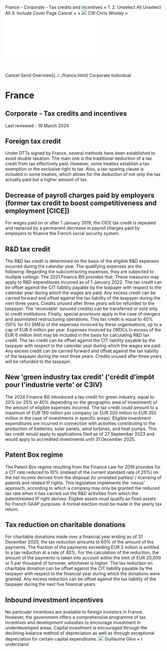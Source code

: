 France - Corporate - Tax credits and incentives
×
1.
2.
Unselect All
Unselect All
3.
Include Cover Page
Cancel
×
×
![](../../-/media/world-wide-tax-summaries/attachments/global---chris-wooley.ashx%3Frev=ac5e5f3223b34096b1afc2a6009c7320&revision=ac5e5f32-23b3-4096-b1af-c2a6009c7320&hash=859B7ADC84DC2CBEC9760E9E6EE7DE6D0A8BFCDF)
CW
Chris Wooley
×
![](tax-credits-and-incentives.html)
######
Cancel
Send
Overview](../../france.html)
Corporate
Individual
# France
## Corporate - Tax credits and incentives
Last reviewed - 18 March 2024
## Foreign tax credit
Under DTTs signed by France, several methods have been established to avoid double taxation. The main one is the traditional deduction of a tax credit from tax effectively paid. However, some treaties establish a tax exemption or the exclusive right to tax. Also, a tax-sparing clause is included in some treaties, which allows for the deduction of not only the tax actually paid but a higher amount of tax.
## Decrease of payroll charges paid by employers (former tax credit to boost competitiveness and employment [CICE])
For wages paid on or after 1 January 2019, the CICE tax credit is repealed and replaced by a permanent decrease in payroll charges paid by employers to finance the French social security system.
## R&D tax credit
The R&D tax credit is determined on the basis of the eligible R&D expenses incurred during the calendar year.
The qualifying expenses are the following:
Regarding the subcontracting expenses, they are subjected to multiple ceilings:
The 2021 Finance Bill provides that:
These measures may apply to R&D expenditures incurred as of 1 January 2022.
The tax credit can be offset against the CIT liability payable by the taxpayer with respect to the calendar year during which the wages are paid. Any excess credit can be carried forward and offset against the tax liability of the taxpayer during the next three years.
Credits unused after three years will be refunded to the taxpayer. The 'receivable' (unused credits) can be transferred or sold only to credit institutions. Finally, special provisions apply in the case of mergers and assimilated restructuring operations.
This tax credit is equal to 40% (50% for EU SMEs) of the expenses invoiced by these organisations, up to a cap of EUR 6 million per year. Expenses invoiced by ORDCs in excess of the EUR 6 million limit may be included in the basis for calculating R&D tax credit.
The tax credit can be offset against the CIT liability payable by the taxpayer with respect to the calendar year during which the wages are paid. Any excess credit can be carried forward and offset against the tax liability of the taxpayer during the next three years.
Credits unused after three years will be refunded to the taxpayer.
## New 'green industry tax credit' ('crédit d'impôt pour l'industrie verte' or C3IV)
The 2024 Finance Bill introduced a tax credit for green industry, equal to 20% (or 25% to 40% depending on the geographic area of investment) of the amount of eligible expenses incurred. The tax credit could amount to a maximum of EUR 150 million per company (or EUR 200 million to EUR 350 million in the case of investments in specific areas).
Eligible investment expenditures are incurred in connection with activities contributing to the production of batteries, solar panels, wind turbines, and heat pumps.
This tax credit would apply to applications filed as of 27 September 2023 and would apply to accredited investments until 31 December 2025.
## Patent Box regime
The Patent Box regime resulting from the Finance Law for 2019 provides for a CIT rate reduced to 10% (instead of the current standard rate of 25%) on the net income derived from the disposal (to unrelated parties) / licensing of patents and related IP rights.
This legislation implements the 'nexus' approach, according to which a company may only be granted the reduced tax rate when it has carried out the R&D activities from which the patent/related IP right derives.
Eligible assets must qualify as fixed assets for French GAAP purposes:
A formal election must be made in the yearly tax return.
## Tax reduction on charitable donations
For charitable donations made over a financial year ending as of 31 December 2020, the tax reduction amounts to 60% of the amount of the payments. The fraction of the payments exceeding EUR 2 million is entitled to a tax reduction at a rate of 40%. For the calculation of the reduction, the amount of the payments is taken into account within the limit of EUR 20,000 or 5 per thousand of turnover, whichever is higher.
The tax reduction on charitable donation can be offset against the CIT liability payable by the taxpayer with respect to the financial year during which the donations were granted. Any excess reduction can be offset against the tax liability of the taxpayer during the next five financial years.
## Inbound investment incentives
No particular incentives are available to foreign investors in France. However, the government offers a comprehensive programme of tax incentives and development subsidies to encourage investment in underdeveloped areas.
Capital investment is encouraged through the declining-balance method of depreciation as well as through exceptional depreciation for certain capital expenditures.
![](../../-/media/world-wide-tax-summaries/franceguillaume-glonfrance--guillaume-glonpng20210309124758951.ashx%3Frev=67006230ddb64b5ba2f4b559b530632c&revision=67006230-ddb6-4b5b-a2f4-b559b530632c&hash=F33C846DEC3DE290C3B300F51A01AF661A1254CE)
Guillaume Glon
×
I understand